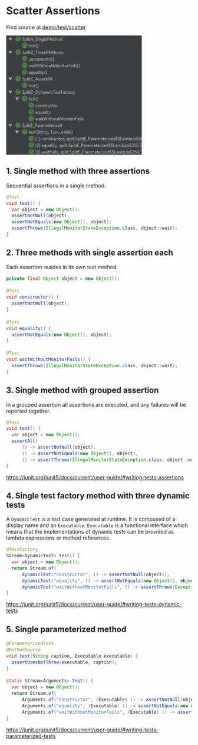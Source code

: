# Scatter Assertions

Find source at [demo/test/scatter](demo/test/scatter)

![Scatter Assertions](2018-05-14-junit5-scatter-assertions-screenshot.png)

## 1. Single method with three assertions

Sequential assertions in a single method.

```java
@Test
void test() {
  var object = new Object();
  assertNotNull(object);
  assertNotEquals(new Object(), object);
  assertThrows(IllegalMonitorStateException.class, object::wait);
}
```

## 2. Three methods with single assertion each

Each assertion resides in its own test method.

```java
private final Object object = new Object();

@Test
void constructor() {
  assertNotNull(object);
}

@Test
void equality() {
  assertNotEquals(new Object(), object);
}

@Test
void waitWithoutMonitorFails() {
  assertThrows(IllegalMonitorStateException.class, object::wait);
}
```

## 3. Single method with grouped assertion

In a grouped assertion all assertions are executed, and any failures will be reported together.

```java
@Test
void test() {
  var object = new Object();
  assertAll(
      () -> assertNotNull(object),
      () -> assertNotEquals(new Object(), object),
      () -> assertThrows(IllegalMonitorStateException.class, object::wait));
}
```

<https://junit.org/junit5/docs/current/user-guide/#writing-tests-assertions>

## 4. Single test factory method with three dynamic tests

A `DynamicTest` is a test case generated at runtime. It is composed of a display name and an `Executable`.
`Executable` is a functional interface which means that the implementations of dynamic tests can be
provided as lambda expressions or method references.

```java
@TestFactory
Stream<DynamicTest> test() {
  var object = new Object();
  return Stream.of(
      dynamicTest("constructor", () -> assertNotNull(object)),
      dynamicTest("equality", () -> assertNotEquals(new Object(), object)),
      dynamicTest("waitWithoutMonitorFails", () -> assertThrows(Exception.class, object::wait)));
}
```

<https://junit.org/junit5/docs/current/user-guide/#writing-tests-dynamic-tests>

## 5. Single parameterized method

```java
@ParameterizedTest
@MethodSource
void test(String caption, Executable executable) {
  assertDoesNotThrow(executable, caption);
}

static Stream<Arguments> test() {
  var object = new Object();
  return Stream.of(
      Arguments.of("constructor", (Executable) () -> assertNotNull(object)),
      Arguments.of("equality", (Executable) () -> assertNotEquals(new Object(), object)),
      Arguments.of("waitWithoutMonitorFails", (Executable) () -> assertThrows(Exception.class, object::wait)));
}
```

<https://junit.org/junit5/docs/current/user-guide/#writing-tests-parameterized-tests>

